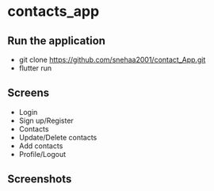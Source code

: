 # contacts_app

## Run the application 
 - git clone https://github.com/snehaa2001/contact_App.git
 - flutter run

## Screens

 - Login 
 - Sign up/Register
 - Contacts
 - Update/Delete contacts
 - Add contacts
 - Profile/Logout

## Screenshots



